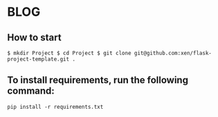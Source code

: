 #  BLOG 

## How to start

`
$ mkdir Project
$ cd Project
$ git clone git@github.com:xen/flask-project-template.git .
`

## To install requirements, run the following command:
`pip install -r requirements.txt`

